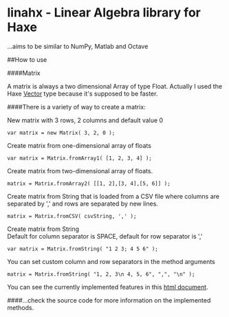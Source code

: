 # linahx - Linear Algebra library for Haxe

...aims to be similar to NumPy, Matlab and Octave

##How to use

####Matrix

A matrix is always a two dimensional Array of type Float. Actually I used the Haxe [Vector<Float>](http://api.haxe.org/haxe/ds/Vector.html) type because it's supposed to be faster.

####There is a variety of way to create a matrix:

New matrix with 3 rows, 2 columns and default value 0

    var matrix = new Matrix( 3, 2, 0 );

Create matrix from one-dimensional array of floats

    var matrix = Matrix.fromArray1( [1, 2, 3, 4] );


Create matrix from two-dimensional array of floats.

    matrix = Matrix.fromArray2( [[1, 2],[3, 4],[5, 6]] );


Create matrix from String that is loaded from a CSV file where columns are separated by ',' and rows are separated by new lines.

    matrix = Matrix.fromCSV( csvString, ',' );

Create matrix from String  
Default for column separator is SPACE, default for row separator is ','

    var matrix = Matrix.fromString( "1 2 3; 4 5 6" );

You can set custom column and row separators in the method arguments

    matrix = Matrix.fromString( "1, 2, 3\n 4, 5, 6", ",", "\n" );


You can see the currently implemented features in this [html document](https://github.com/ustutz/linahx/blob/master/documentation/index.html).

####...check the source code for more information on the implemented methods.